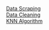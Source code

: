 

<a href="DataScraping.py">Data Scraping</a></br>
<a href="DataCleaning.py">Data Cleaning</a></br>
<a href="KNNAlgorithm.py">KNN Algorithm</a>
